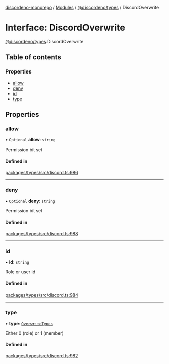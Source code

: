 [discordeno-monorepo](../README.md) / [Modules](../modules.md) / [@discordeno/types](../modules/discordeno_types.md) / DiscordOverwrite

# Interface: DiscordOverwrite

[@discordeno/types](../modules/discordeno_types.md).DiscordOverwrite

## Table of contents

### Properties

- [allow](discordeno_types.DiscordOverwrite.md#allow)
- [deny](discordeno_types.DiscordOverwrite.md#deny)
- [id](discordeno_types.DiscordOverwrite.md#id)
- [type](discordeno_types.DiscordOverwrite.md#type)

## Properties

### allow

• `Optional` **allow**: `string`

Permission bit set

#### Defined in

[packages/types/src/discord.ts:986](https://github.com/deepsarda/discordeno/blob/c6dc30bb/packages/types/src/discord.ts#L986)

---

### deny

• `Optional` **deny**: `string`

Permission bit set

#### Defined in

[packages/types/src/discord.ts:988](https://github.com/deepsarda/discordeno/blob/c6dc30bb/packages/types/src/discord.ts#L988)

---

### id

• **id**: `string`

Role or user id

#### Defined in

[packages/types/src/discord.ts:984](https://github.com/deepsarda/discordeno/blob/c6dc30bb/packages/types/src/discord.ts#L984)

---

### type

• **type**: [`OverwriteTypes`](../enums/discordeno_types.OverwriteTypes.md)

Either 0 (role) or 1 (member)

#### Defined in

[packages/types/src/discord.ts:982](https://github.com/deepsarda/discordeno/blob/c6dc30bb/packages/types/src/discord.ts#L982)
